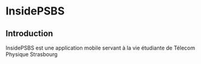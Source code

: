 # InsidePSBS
## Introduction
InsidePSBS est une application mobile servant à la vie étudiante de Télecom Physique Strasbourg
